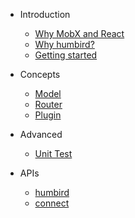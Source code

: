 - Introduction
  - [Why MobX and React](/introduction/why-mobx-and-react)
  - [Why humbird?](/introduction/why-humbird)
  - [Getting started](/introduction/getting-started)

- Concepts
  - [Model](/concepts/model)
  - [Router](/concepts/router)
  - [Plugin](/concepts/plugin)

- Advanced
  - [Unit Test](/advanced/unit-test)

- APIs
  - [humbird](/api/instance)
  - [connect](/api/connect)
